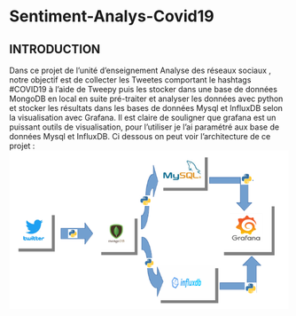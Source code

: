 # Sentiment-Analys-Covid19

## INTRODUCTION 

Dans ce projet de l’unité d’enseignement Analyse des réseaux sociaux , notre objectif est de collecter les Tweetes comportant le hashtags #COVID19 à l’aide de Tweepy puis les stocker dans une base de données  MongoDB en local en suite pré-traiter et analyser
les données avec python et stocker les résultats dans les bases de données Mysql et InfluxDB selon la visualisation avec Grafana. Il est claire de souligner 
que grafana est un puissant outils de visualisation, pour l’utiliser je l’ai paramétré aux base de données Mysql et InfluxDB.
Ci dessous on peut voir l’architecture de ce projet :
<img src="https://github.com/Olivier-Patrick/Sentiment-Analys-Covid19/blob/master/Image%20Analyse%20des%20reseaux%20socio/Architecture%20Projet%20Analyse%20des%20Sentiments%20(autre%20copie).png" width="800px" height="auto">
